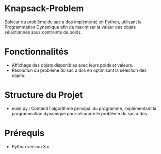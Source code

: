 # Knapsack-Problem
Solveur du problème du sac à dos implémenté en Python, utilisant la Programmation Dynamique afin de maximiser la valeur des objets sélectionnés sous contrainte de poids.

# Fonctionnalités
- Affichage des objets disponibles avec leurs poids et valeurs.
- Résolution du problème du sac à dos en optimisant la sélection des objets.

# Structure du Projet
- main.py : Contient l'algorithme principal du programme, implémentant la programmation dynamique pour résoudre le problème du sac à dos.

# Prérequis
- Python version 3.x
